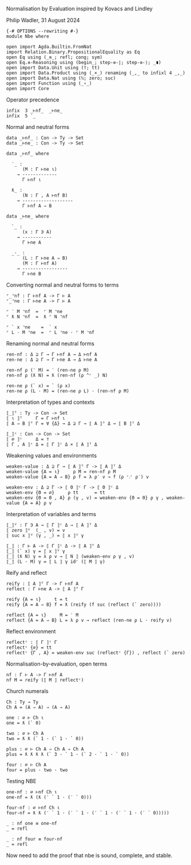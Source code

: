 Normalisation by Evaluation
inspired by Kovacs and Lindley

Philip Wadler, 31 August 2024
```
{-# OPTIONS --rewriting #-}
module Nbe where

open import Agda.Builtin.FromNat
import Relation.Binary.PropositionalEquality as Eq
open Eq using (_≡_; refl; cong; sym)
open Eq.≡-Reasoning using (begin_; step-≡-∣; step-≡-⟩; _∎)
open import Data.Unit using (⊤; tt)
open import Data.Product using (_×_) renaming (_,_ to infixl 4 _,_)
open import Data.Nat using (ℕ; zero; suc)
open import Function using (_∘_)
open import Core
```

Operator precedence
```
infix  3 _⊢nf_  _⊢ne_
infix  5 ′_
```

Normal and neutral forms
```
data _⊢nf_ : Con -> Ty -> Set
data _⊢ne_ : Con -> Ty -> Set

data _⊢nf_ where

  ′_ :
      (M : Γ ⊢ne ι)
    → -------------
      Γ ⊢nf ι

  ƛ_ :
      (N : Γ , A ⊢nf B)
    → -------------------
      Γ ⊢nf A ⇒ B

data _⊢ne_ where

  `_ :
      (x : Γ ∋ A)
    → -----------
      Γ ⊢ne A

  _·_ :
      (L : Γ ⊢ne A ⇒ B)
      (M : Γ ⊢nf A)
    → -----------------
      Γ ⊢ne B
```

Converting normal and neutral forms to terms
```
⌜_⌝nf : Γ ⊢nf A -> Γ ⊢ A
⌜_⌝ne : Γ ⊢ne A -> Γ ⊢ A

⌜ ′ M ⌝nf  =  ⌜ M ⌝ne
⌜ ƛ N ⌝nf  =  ƛ ⌜ N ⌝nf

⌜ ` x ⌝ne    =  ` x
⌜ L · M ⌝ne  =  ⌜ L ⌝ne · ⌜ M ⌝nf
```

Renaming normal and neutral forms
```
ren-nf : Δ ⊇ Γ → Γ ⊢nf A → Δ ⊢nf A
ren-ne : Δ ⊇ Γ → Γ ⊢ne A → Δ ⊢ne A

ren-nf ρ (′ M) = ′ (ren-ne ρ M)
ren-nf ρ (ƛ N) = ƛ (ren-nf (ρ ^ʳ _) N)

ren-ne ρ (` x) = ` (ρ x)
ren-ne ρ (L · M) = (ren-ne ρ L) · (ren-nf ρ M)
```

Interpretation of types and contexts
```
⟦_⟧ᵀ : Ty -> Con -> Set
⟦ ι ⟧ᵀ     Γ = Γ ⊢nf ι
⟦ A ⇒ B ⟧ᵀ Γ = ∀ {Δ} → Δ ⊇ Γ → ⟦ A ⟧ᵀ Δ → ⟦ B ⟧ᵀ Δ

⟦_⟧ᶜ : Con -> Con -> Set
⟦ ∅ ⟧ᶜ     Δ = ⊤
⟦ Γ , A ⟧ᶜ Δ = ⟦ Γ ⟧ᶜ Δ × ⟦ A ⟧ᵀ Δ
```

Weakening values and environments
```
weaken-value : Δ ⊇ Γ → ⟦ A ⟧ᵀ Γ -> ⟦ A ⟧ᵀ Δ
weaken-value {A = ι}     ρ M = ren-nf ρ M
weaken-value {A = A ⇒ B} ρ f = λ ρ′ v → f (ρ ʳ⨾ʳ ρ′) v

weaken-env : Δ ⊇ Γ -> ⟦ Θ ⟧ᶜ Γ -> ⟦ Θ ⟧ᶜ Δ
weaken-env {Θ = ∅}     ρ tt      = tt
weaken-env {Θ = Θ , A} ρ (γ , v) = weaken-env {Θ = Θ} ρ γ , weaken-value {A = A} ρ v
```

Interpretation of variables and terms
```
⟦_⟧ⱽ : Γ ∋ A → ⟦ Γ ⟧ᶜ Δ → ⟦ A ⟧ᵀ Δ
⟦ zero ⟧ⱽ  (_ , v) = v
⟦ suc x ⟧ⱽ (γ , _) = ⟦ x ⟧ⱽ γ

⟦_⟧ : Γ ⊢ A -> ⟦ Γ ⟧ᶜ Δ -> ⟦ A ⟧ᵀ Δ
⟦_⟧ (` x) γ = ⟦ x ⟧ⱽ γ
⟦_⟧ (ƛ N) γ = λ ρ v → ⟦ N ⟧ (weaken-env ρ γ , v)
⟦_⟧ (L · M) γ = ⟦ L ⟧ γ idʳ (⟦ M ⟧ γ)
```

Reify and reflect
```
reify : ⟦ A ⟧ᵀ Γ -> Γ ⊢nf A
reflect : Γ ⊢ne A -> ⟦ A ⟧ᵀ Γ

reify {A = ι}     t = t
reify {A = A ⇒ B} f = ƛ (reify (f suc (reflect (` zero))))

reflect {A = ι}     M = ′ M
reflect {A = A ⇒ B} L = λ ρ v → reflect (ren-ne ρ L · reify v)
```

Reflect environment
```
reflectᶜ : ⟦ Γ ⟧ᶜ Γ
reflectᶜ {∅} = tt
reflectᶜ {Γ , A} = weaken-env suc (reflectᶜ {Γ}) , reflect (` zero)
```

Normalisation-by-evaluation, open terms
```
nf : Γ ⊢ A -> Γ ⊢nf A
nf M = reify (⟦ M ⟧ reflectᶜ)
```


Church numerals
```
Ch : Ty → Ty
Ch A = (A ⇒ A) ⇒ (A ⇒ A)

one : ∅ ⊢ Ch ι
one = ƛ (` 0)

two : ∅ ⊢ Ch A
two = ƛ ƛ (` 1 · (` 1 · ` 0))

plus : ∅ ⊢ Ch A ⇒ Ch A ⇒ Ch A
plus = ƛ ƛ ƛ ƛ (` 3 · ` 1 · (` 2 · ` 1 · ` 0))

four : ∅ ⊢ Ch A
four = plus · two · two
```

Testing NBE
```
one-nf : ∅ ⊢nf Ch ι
one-nf = ƛ (ƛ (′ ` 1 · (′ ` 0)))

four-nf : ∅ ⊢nf Ch ι
four-nf = ƛ ƛ (′ ` 1 · (′ ` 1 · (′ ` 1 · (′ ` 1 · (′ ` 0)))))

_ : nf one ≡ one-nf
_ = refl

_ : nf four ≡ four-nf
_ = refl
```

Now need to add the proof that nbe is sound, complete, and stable.
